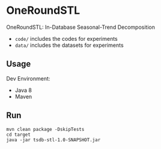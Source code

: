 # OneRoundSTL

OneRoundSTL: In-Database Seasonal-Trend Decomposition

- `code/` includes the codes for experiments
- `data/` includes the datasets for experiments

## Usage

Dev Environment:

- Java 8
- Maven

## Run

```
mvn clean package -DskipTests
cd target
java -jar tsdb-stl-1.0-SNAPSHOT.jar
```